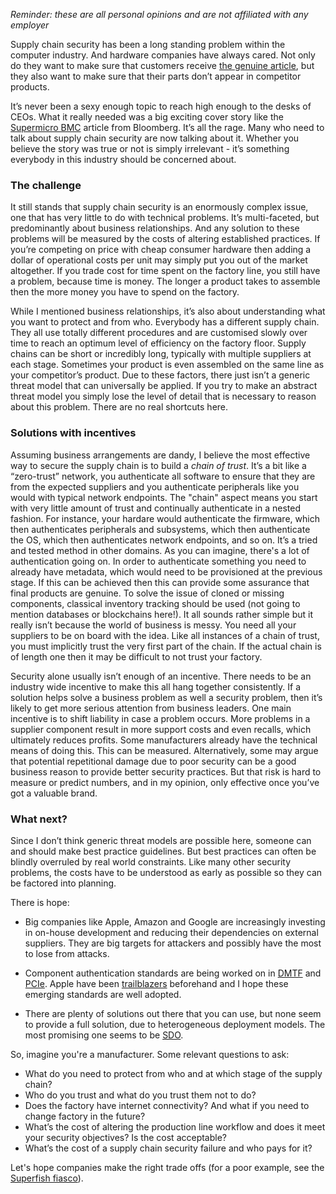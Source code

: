 
_Reminder: these are all personal opinions and are not affiliated with any employer_

Supply chain security has been a long standing problem within the computer industry. And hardware companies have always cared. Not only do they want to make sure that customers receive [the genuine article](https://www.pcworld.com/article/262325/your_pc_may_come_with_malware_pre_installed.html), but they also want to make sure that their parts don’t appear in competitor products.

It’s never been a sexy enough topic to reach high enough to the desks of CEOs. What it really needed was a big exciting cover story like the [Supermicro BMC](https://www.bloomberg.com/news/features/2018-10-04/the-big-hack-how-china-used-a-tiny-chip-to-infiltrate-america-s-top-companies
) article from Bloomberg. It’s all the rage. Many who need to talk about supply chain security are now talking about it. Whether you believe the story was true or not is simply irrelevant - it’s something everybody in this industry should be concerned about. 

### The challenge

It still stands that supply chain security is an enormously complex issue, one that has very little to do with technical problems. It’s multi-faceted, but predominantly about business relationships. And any solution to these problems will be measured by the costs of altering established practices. If you’re competing on price with cheap consumer hardware then adding a dollar of operational costs per unit may simply put you out of the market altogether. If you trade cost for time spent on the factory line, you still have a problem, because time is money. The longer a product takes to assemble then the more money you have to spend on the factory.

While I mentioned business relationships, it’s also about understanding what you want to protect and from who. Everybody has a different supply chain. They all use totally different procedures and are customised slowly over time to reach an optimum level of efficiency on the factory floor. Supply chains can be short or incredibly long, typically with multiple suppliers at each stage. Sometimes your product is even assembled on the same line as your competitor’s product. Due to these factors, there just isn’t a generic threat model that can universally be applied. If you try to make an abstract threat model you simply lose the level of detail that is necessary to reason about this problem. There are no real shortcuts here.

### Solutions with incentives

Assuming business arrangements are dandy, I believe the most effective way to secure the supply chain is to build a _chain of trust_. 
It’s a bit like a “zero-trust” network, you authenticate all software to ensure that they are from the expected suppliers and you authenticate peripherals like you would with typical network endpoints.
The "chain" aspect means you start with very little amount of trust and continually authenticate in a nested fashion. For instance, 
your hardare would authenticate the firmware, which then authenticates peripherals and subsystems, which then authenticate the OS, which then authenticates network endpoints, and so on.
It’s a tried and tested method in other domains. 
As you can imagine, there's a lot of authentication going on.
In order to authenticate something you need to already have metadata, which would need to be provisioned at the previous stage. If this can be achieved then this can provide some assurance that final products are genuine. To solve the issue of cloned or missing components, classical inventory tracking should be used (not going to mention databases or blockchains here!). It all sounds rather simple but it really isn’t because the world of business is messy. You need all your suppliers to be on board with the idea. Like all instances of a chain of trust, you must implicitly trust the very first part of the chain. If the actual chain is of length one then it may be difficult to not trust your factory. 

Security alone usually isn’t enough of an incentive. There needs to be an industry wide incentive to make this all hang together consistently. If a solution helps solve a business problem as well a security problem, then it’s likely to get more serious attention from business leaders. One main incentive is to shift liability in case a problem occurs. More problems in a supplier component result in more support costs and even recalls, which ultimately reduces profits. Some manufacturers already have the technical means of doing this. This can be measured. Alternatively, some may argue that potential repetitional damage due to poor security can be a good business reason to provide better security practices. But that risk is hard to measure or predict numbers, and in my opinion, only effective once you’ve got a valuable brand. 

### What next?

Since I don’t think generic threat models are possible here, someone can and should make best practice guidelines. But best practices can often be blindly overruled by real world constraints. Like many other security problems, the costs have to be understood as early as possible so they can be factored into planning.

There is hope:

* Big companies like Apple, Amazon and Google are increasingly investing in on-house development and reducing their dependencies on external suppliers. They are big targets for attackers and possibly have the most to lose from attacks.

* Component authentication standards are being worked on in [DMTF](https://www.dmtf.org/content/dmtf-releases-security-protocol-and-data-model-spdm-architecture-work-progress) and [PCIe](http://pcisig.com/pcie%C2%AE-component-authentication). Apple have been [trailblazers](https://support.apple.com/en-us/HT204566) beforehand and I hope these emerging standards are well adopted.

* There are plenty of solutions out there that you can use, but none 
seem to provide a full solution, due to heterogeneous deployment
models. The most promising one seems to be [SDO](https://www.intel.co.uk/content/www/uk/en/internet-of-things/secure-device-onboard.html). 

So, imagine you're a manufacturer. Some relevant questions to ask:

* What do you need to protect from who and at which stage of the supply chain?
* Who do you trust and what do you trust them not to do?
* Does the factory have internet connectivity? And what if you need to change factory in the future?
* What’s the cost of altering the production line workflow and does it meet your security objectives? Is the cost acceptable?
* What’s the cost of a supply chain security failure and who pays for it?

Let's hope companies make the right trade offs (for a poor example, see the [Superfish fiasco](https://www.bbc.co.uk/news/technology-41179214)).

